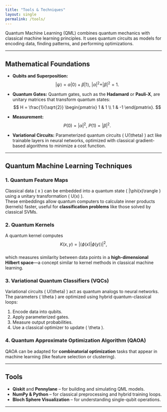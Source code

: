 ```yaml
---
title: "Tools & Techniques"
layout: single
permalink: /tools/
---
```


Quantum Machine Learning (QML) combines quantum mechanics with classical machine learning principles. It uses quantum circuits as models for encoding data, finding patterns, and performing optimizations.

---

## **Mathematical Foundations**

- **Qubits and Superposition:**  
  $$|\psi\rangle = \alpha |0\rangle + \beta |1\rangle,\ |\alpha|^2 + |\beta|^2 = 1.$$

- **Quantum Gates:** Quantum gates, such as the **Hadamard** or **Pauli-X**, are unitary matrices that transform quantum states:  
  $$
  H = \frac{1}{\sqrt{2}}
  \begin{pmatrix}
  1 & 1 \\
  1 & -1
  \end{pmatrix}.
  $$

- **Measurement:**  
  $$P(0) = |\alpha|^2,\ P(1) = |\beta|^2.$$

- **Variational Circuits:** Parameterized quantum circuits \( U(\theta) \) act like trainable layers in neural networks, optimized with classical gradient-based algorithms to minimize a cost function.

---

## **Quantum Machine Learning Techniques**

### **1. Quantum Feature Maps**
Classical data \( x \) can be embedded into a quantum state \( |\phi(x)\rangle \) using a unitary transformation \( U(x) \).  
These embeddings allow quantum computers to calculate inner products (kernels) faster, useful for **classification problems** like those solved by classical SVMs.

### **2. Quantum Kernels**
A quantum kernel computes  
$$
K(x, y) = |\langle \phi(x) | \phi(y) \rangle|^2,
$$  
which measures similarity between data points in a **high-dimensional Hilbert space**—a concept similar to kernel methods in classical machine learning.

### **3. Variational Quantum Classifiers (VQCs)**
Variational circuits \( U(\theta) \) act as quantum analogs to neural networks.  
The parameters \( \theta \) are optimized using hybrid quantum-classical loops:
1. Encode data into qubits.
2. Apply parameterized gates.
3. Measure output probabilities.
4. Use a classical optimizer to update \( \theta \).

### **4. Quantum Approximate Optimization Algorithm (QAOA)**
QAOA can be adapted for **combinatorial optimization** tasks that appear in machine learning (like feature selection or clustering).

---

## **Tools**
- **Qiskit** and **Pennylane** – for building and simulating QML models.
- **NumPy & Python** – for classical preprocessing and hybrid training loops.
- **Bloch Sphere Visualization** – for understanding single-qubit operations.

---


